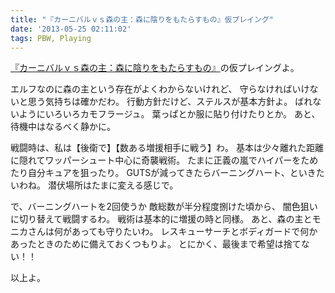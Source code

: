 ```yaml
---
title: "『カーニバルｖｓ森の主：森に陰りをもたらすもの』仮プレイング"
date: '2013-05-25 02:11:02'
tags: PBW, Playing
---
```


[『カーニバルｖｓ森の主：森に陰りをもたらすもの』](http://t-walker.jp/eb/adventure/op.cgi?sceid=14934)の仮プレイングよ。

エルフなのに森の主という存在がよくわからないけれど、
守らなければいけないと思う気持ちは確かだわ。
行動方針だけど、ステルスが基本方針よ。
ばれないようにいろいろカモフラージュ。
葉っぱとか服に貼り付けたりとか。
あと、待機中はなるべく静かに。

戦闘時は、私は【後衛で】【数ある増援相手に戦う】わ。
基本は少々離れた距離に隠れてワッパーシュート中心に奇襲戦術。
たまに正義の嵐でハイパーをためたり自分キュアを狙ったり。
GUTSが減ってきたらバーニングハート、といきたいわね。
潜伏場所はたまに変える感じで。

で、バーニングハートを2回使うか
敵総数が半分程度捌けた頃から、
闇色狙いに切り替えて戦闘するわ。
戦術は基本的に増援の時と同様。
あと、森の主とモニカさんは何があっても守りたいわ。
レスキューサーチとボディガードで何かあったときのために備えておくつもりよ。
とにかく、最後まで希望は捨てない！！

以上よ。
